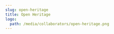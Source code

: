 ```yaml
---
slug: open-heritage
title: Open Heritage
logo:
  path: /media/collaborators/open-heritage.png
---
```


